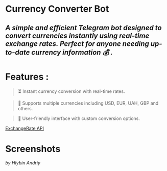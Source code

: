 ﻿# Currency Converter Bot
## ***A simple and efficient Telegram bot designed to convert currencies instantly using real-time exchange rates. Perfect for anyone needing up-to-date currency information :moneybag: .***

# Features :
> :hourglass_flowing_sand: Instant currency conversion with real-time rates.

> :money_with_wings: Supports multiple currencies including USD, EUR, UAH, GBP and others.

> :sparkler: User-friendly interface with custom conversion options.


[ExchangeRate API](https://www.exchangerate-api.com/)

# Screenshots

*by Hlybin Andriy*
